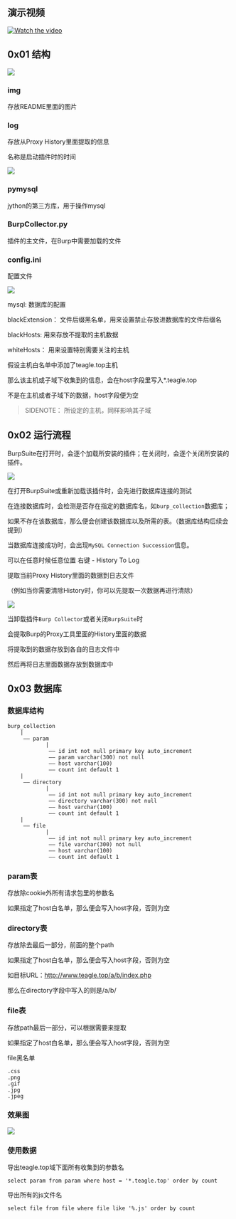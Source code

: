 ## 演示视频

[![Watch the video](./img/1.png)](https://teag1e.github.io/viedo/BurpCollectorDemo.mp4)

## 0x01 结构

![](./img/5.png)

### img
存放README里面的图片

### log

存放从Proxy History里面提取的信息

名称是启动插件时的时间

![](./img/6.png)

### pymysql

jython的第三方库，用于操作mysql

### BurpCollector.py

插件的主文件，在Burp中需要加载的文件

### config.ini

配置文件

![](./img/7.png)

mysql: 数据库的配置

blackExtension： 文件后缀黑名单，用来设置禁止存放进数据库的文件后缀名

blackHosts: 用来存放不提取的主机数据

whiteHosts： 用来设置特别需要关注的主机

假设主机白名单中添加了teagle.top主机

那么该主机或子域下收集到的信息，会在host字段里写入*.teagle.top

不是在主机或者子域下的数据，host字段便为空

>SIDENOTE： 所设定的主机，同样影响其子域

## 0x02 运行流程

BurpSuite在打开时，会逐个加载所安装的插件；在关闭时，会逐个关闭所安装的插件。

![](./img/8.png)

在打开BurpSuite或重新加载该插件时，会先进行数据库连接的测试

在连接数据库时，会检测是否存在指定的数据库名，如```burp_collection```数据库；

如果不存在该数据库，那么便会创建该数据库以及所需的表。（数据库结构后续会提到）

当数据库连接成功时，会出现```MySQL Connection Succession```信息。

可以在任意时候任意位置 右键 - History To Log

提取当前Proxy History里面的数据到日志文件

（例如当你需要清除History时，你可以先提取一次数据再进行清除）

![](./img/10.png) 

当卸载插件```Burp Collector```或者关闭```BurpSuite```时

会提取Burp的Proxy工具里面的History里面的数据

将提取到的数据存放到各自的日志文件中

然后再将日志里面数据存放到数据库中

## 0x03 数据库

### 数据库结构

```
burp_collection
	|
	 —— param
			|
			 —— id int not null primary key auto_increment
			 —— param varchar(300) not null
			 —— host varchar(100)
			 —— count int default 1
	|
	 —— directory
			|
			 —— id int not null primary key auto_increment
			 —— directory varchar(300) not null
			 —— host varchar(100)
			 —— count int default 1
	|
	 —— file
			|
			 —— id int not null primary key auto_increment
			 —— file varchar(300) not null
			 —— host varchar(100) 
			 —— count int default 1
```

### param表

存放除cookie外所有请求包里的参数名

如果指定了host白名单，那么便会写入host字段，否则为空

### directory表

存放除去最后一部分，前面的整个path

如果指定了host白名单，那么便会写入host字段，否则为空

如目标URL：http://www.teagle.top/a/b/index.php

那么在directory字段中写入的则是/a/b/

### file表

存放path最后一部分，可以根据需要来提取

如果指定了host白名单，那么便会写入host字段，否则为空

file黑名单

```
.css
.png
.gif
.jpg
.jpeg
```

### 效果图

![](./img/9.png)

### 使用数据

导出teagle.top域下面所有收集到的参数名

```
select param from param where host = '*.teagle.top' order by count
```

导出所有的js文件名

```
select file from file where file like '%.js' order by count
```

